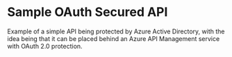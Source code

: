 # Sample OAuth Secured API

Example of a simple API being protected by Azure Active Directory, with the idea being that it can be
placed behind an Azure API Management service with OAuth 2.0 protection.

